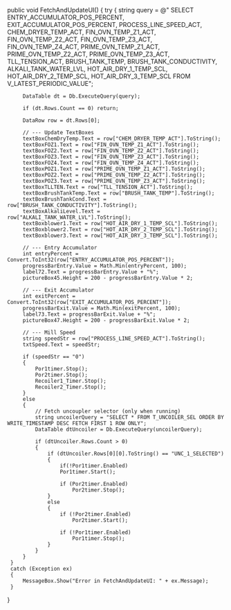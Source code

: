  public void FetchAndUpdateUI()
 {
     try
     {
         string query = @"
     SELECT ENTRY_ACCUMULATOR_POS_PERCENT,
            EXIT_ACCUMULATOR_POS_PERCENT,
            PROCESS_LINE_SPEED_ACT,
            CHEM_DRYER_TEMP_ACT,
            FIN_OVN_TEMP_Z1_ACT, FIN_OVN_TEMP_Z2_ACT, FIN_OVN_TEMP_Z3_ACT, FIN_OVN_TEMP_Z4_ACT,
            PRIME_OVN_TEMP_Z1_ACT, PRIME_OVN_TEMP_Z2_ACT, PRIME_OVN_TEMP_Z3_ACT,
            TLL_TENSION_ACT, BRUSH_TANK_TEMP, BRUSH_TANK_CONDUCTIVITY,
            ALKALI_TANK_WATER_LVL,
            HOT_AIR_DRY_1_TEMP_SCL, HOT_AIR_DRY_2_TEMP_SCL, HOT_AIR_DRY_3_TEMP_SCL
     FROM V_LATEST_PERIODIC_VALUE";

         DataTable dt = Db.ExecuteQuery(query);

         if (dt.Rows.Count == 0) return;

         DataRow row = dt.Rows[0];

         // --- Update TextBoxes
         textBoxChemDryTemp.Text = row["CHEM_DRYER_TEMP_ACT"].ToString();
         textBoxFOZ1.Text = row["FIN_OVN_TEMP_Z1_ACT"].ToString();
         textBoxFOZ2.Text = row["FIN_OVN_TEMP_Z2_ACT"].ToString();
         textBoxFOZ3.Text = row["FIN_OVN_TEMP_Z3_ACT"].ToString();
         textBoxFOZ4.Text = row["FIN_OVN_TEMP_Z4_ACT"].ToString();
         textBoxPOZ1.Text = row["PRIME_OVN_TEMP_Z1_ACT"].ToString();
         textBoxPOZ2.Text = row["PRIME_OVN_TEMP_Z2_ACT"].ToString();
         textBoxPOZ3.Text = row["PRIME_OVN_TEMP_Z3_ACT"].ToString();
         textBoxTLLTEN.Text = row["TLL_TENSION_ACT"].ToString();
         textBoxBrushTankTemp.Text = row["BRUSH_TANK_TEMP"].ToString();
         textBoxBrushTankCond.Text = row["BRUSH_TANK_CONDUCTIVITY"].ToString();
         textBoxAlkaliLevel.Text = row["ALKALI_TANK_WATER_LVL"].ToString();
         textBoxblower1.Text = row["HOT_AIR_DRY_1_TEMP_SCL"].ToString();
         textBoxblower2.Text = row["HOT_AIR_DRY_2_TEMP_SCL"].ToString();
         textBoxblower3.Text = row["HOT_AIR_DRY_3_TEMP_SCL"].ToString();

         // --- Entry Accumulator
         int entryPercent = Convert.ToInt32(row["ENTRY_ACCUMULATOR_POS_PERCENT"]);
         progressBarEntry.Value = Math.Min(entryPercent, 100);
         label72.Text = progressBarEntry.Value + "%";
         pictureBox45.Height = 200 - progressBarEntry.Value * 2;

         // --- Exit Accumulator
         int exitPercent = Convert.ToInt32(row["EXIT_ACCUMULATOR_POS_PERCENT"]);
         progressBarExit.Value = Math.Min(exitPercent, 100);
         label73.Text = progressBarExit.Value + "%";
         pictureBox47.Height = 200 - progressBarExit.Value * 2;

         // --- Mill Speed
         string speedStr = row["PROCESS_LINE_SPEED_ACT"].ToString();
         txtSpeed.Text = speedStr;

         if (speedStr == "0")
         {
             Por1timer.Stop();
             Por2timer.Stop();
             Recoiler1_Timer.Stop();
             Recoiler2_Timer.Stop();
         }
         else
         {
             // Fetch uncoupler selector (only when running)
             string uncoilerQuery = "SELECT * FROM T_UNCOILER_SEL ORDER BY WRITE_TIMESTAMP DESC FETCH FIRST 1 ROW ONLY";
             DataTable dtUncoiler = Db.ExecuteQuery(uncoilerQuery);

             if (dtUncoiler.Rows.Count > 0)
             {
                 if (dtUncoiler.Rows[0][0].ToString() == "UNC_1_SELECTED")
                 {
                     if(!Por1timer.Enabled)
                     Por1timer.Start();

                     if (Por2timer.Enabled)
                         Por2timer.Stop();
                 }
                 else
                 {
                     if (!Por2timer.Enabled)
                         Por2timer.Start();

                     if (!Por1timer.Enabled)
                         Por1timer.Stop();
                 }
             }
         }
     }
     catch (Exception ex)
     {
         MessageBox.Show("Error in FetchAndUpdateUI: " + ex.Message);
     }
 }

